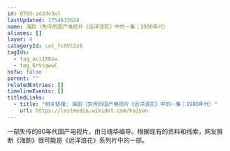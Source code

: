 ```yaml
---
id: 0765-zd3dv3wl
lastUpdated: 1754633624
name: 海韵（失传的国产电视片《远洋浪花》中的一集；1980年代）
aliases: []
layer: 4
categoryId: cat_fc9VC2z8
tagIds:
  - tag_aci1X8zw
  - tag_6rVsgwwC
nsfw: false
parent: ""
relatedEntries: []
timelineEvents: []
titledLinks:
  - title: "相关链接: 海韵（失传的国产电视片《远洋浪花》中的一集；1980年代）"
    url: https://lostmedia.wikidot.com/haiyun
---
```


一部失传的80年代国产电视片，由马靖华编导。根据现有的资料和线索，网友推断《海韵》很可能是《远洋浪花》系列片中的一部。